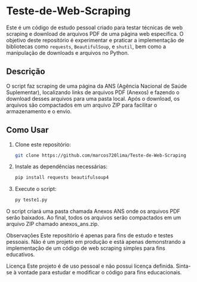 # Teste-de-Web-Scraping
Este é um código de estudo pessoal criado para testar técnicas de web scraping e download de arquivos PDF de uma página web específica. O objetivo deste repositório é experimentar e praticar a implementação de bibliotecas como `requests`, `BeautifulSoup`, e `shutil`, bem como a manipulação de downloads e arquivos no Python.

## Descrição

O script faz scraping de uma página da ANS (Agência Nacional de Saúde Suplementar), localizando links de arquivos PDF (Anexos) e fazendo o download desses arquivos para uma pasta local. Após o download, os arquivos são compactados em um arquivo ZIP para facilitar o armazenamento e o envio.

## Como Usar

1. Clone este repositório:
   ```bash
   git clone https://github.com/marcos720lima/Teste-de-Web-Scraping
2. Instale as dependências necessárias:
   ```bash
   pip install requests beautifulsoup4
3. Execute o script:
   ```bash
   py teste1.py
O script criará uma pasta chamada Anexos ANS onde os arquivos PDF serão baixados. Ao final, todos os arquivos serão compactados em um arquivo ZIP chamado anexos_ans.zip.

Observações
Este repositório é apenas para fins de estudo e testes pessoais. Não é um projeto em produção e está apenas demonstrando a implementação de um código de web scraping simples para fins educativos.

Licença
Este projeto é de uso pessoal e não possui licença definida. Sinta-se à vontade para estudar e modificar o código para fins educacionais.

